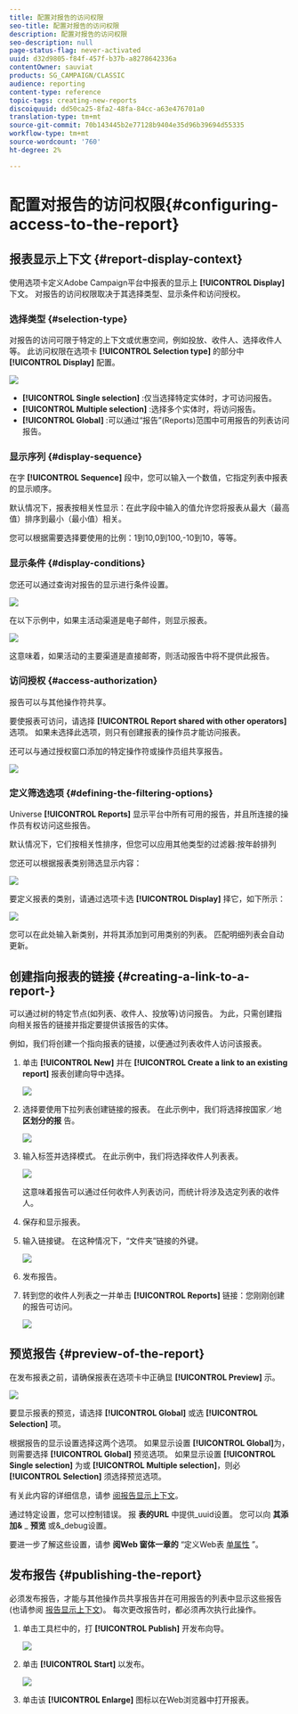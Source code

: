 ```yaml
---
title: 配置对报告的访问权限
seo-title: 配置对报告的访问权限
description: 配置对报告的访问权限
seo-description: null
page-status-flag: never-activated
uuid: d32d9805-f84f-457f-b37b-a8278642336a
contentOwner: sauviat
products: SG_CAMPAIGN/CLASSIC
audience: reporting
content-type: reference
topic-tags: creating-new-reports
discoiquuid: dd50ca25-8fa2-48fa-84cc-a63e476701a0
translation-type: tm+mt
source-git-commit: 70b143445b2e77128b9404e35d96b39694d55335
workflow-type: tm+mt
source-wordcount: '760'
ht-degree: 2%

---
```



# 配置对报告的访问权限{#configuring-access-to-the-report}

## 报表显示上下文 {#report-display-context}

使用选项卡定义Adobe Campaign平台中报表的显示上 **[!UICONTROL Display]** 下文。 对报告的访问权限取决于其选择类型、显示条件和访问授权。

### 选择类型 {#selection-type}

对报告的访问可限于特定的上下文或优惠空间，例如投放、收件人、选择收件人等。 此访问权限在选项卡 **[!UICONTROL Selection type]** 的部分中 **[!UICONTROL Display]** 配置。

![](assets/s_ncs_advuser_report_visibility_4.png)

* **[!UICONTROL Single selection]** :仅当选择特定实体时，才可访问报告。
* **[!UICONTROL Multiple selection]** :选择多个实体时，将访问报告。
* **[!UICONTROL Global]** :可以通过“报告”(Reports)范围中可用报告的列表访问报告。

### 显示序列 {#display-sequence}

在字 **[!UICONTROL Sequence]** 段中，您可以输入一个数值，它指定列表中报表的显示顺序。

默认情况下，报表按相关性显示：在此字段中输入的值允许您将报表从最大（最高值）排序到最小（最小值）相关。

您可以根据需要选择要使用的比例：1到10,0到100,-10到10，等等。

### 显示条件 {#display-conditions}

您还可以通过查询对报告的显示进行条件设置。

![](assets/s_ncs_advuser_report_visibility_5.png)

在以下示例中，如果主活动渠道是电子邮件，则显示报表。

![](assets/s_ncs_advuser_report_visibility_6.png)

这意味着，如果活动的主要渠道是直接邮寄，则活动报告中将不提供此报告。

### 访问授权 {#access-authorization}

报告可以与其他操作符共享。

要使报表可访问，请选择 **[!UICONTROL Report shared with other operators]** 选项。 如果未选择此选项，则只有创建报表的操作员才能访问报表。

还可以与通过授权窗口添加的特定操作符或操作员组共享报告。

![](assets/s_ncs_advuser_report_visibility_8.png)

### 定义筛选选项 {#defining-the-filtering-options}

Universe **[!UICONTROL Reports]** 显示平台中所有可用的报告，并且所连接的操作员有权访问这些报告。

默认情况下，它们按相关性排序，但您可以应用其他类型的过滤器:按年龄排列

您还可以根据报表类别筛选显示内容：

![](assets/report_ovv_select_type.png)

要定义报表的类别，请通过选项卡选 **[!UICONTROL Display]** 择它，如下所示：

![](assets/report_select_category.png)

您可以在此处输入新类别，并将其添加到可用类别的列表。 匹配明细列表会自动更新。

## 创建指向报表的链接 {#creating-a-link-to-a-report-}

可以通过树的特定节点(如列表、收件人、投放等)访问报告。 为此，只需创建指向相关报告的链接并指定要提供该报告的实体。

例如，我们将创建一个指向报表的链接，以便通过列表收件人访问该报表。

1. 单击 **[!UICONTROL New]** 并在 **[!UICONTROL Create a link to an existing report]** 报表创建向导中选择。

   ![](assets/s_ncs_advuser_report_wizard_link_01.png)

1. 选择要使用下拉列表创建链接的报表。 在此示例中，我们将选择按国家／地 **区划分的报** 告。

   ![](assets/s_ncs_advuser_report_wizard_link_02.png)

1. 输入标签并选择模式。 在此示例中，我们将选择收件人列表表。

   ![](assets/s_ncs_advuser_report_wizard_link_03.png)

   这意味着报告可以通过任何收件人列表访问，而统计将涉及选定列表的收件人。

1. 保存和显示报表。
1. 输入链接键。 在这种情况下，“文件夹”链接的外键。

   ![](assets/s_ncs_advuser_report_wizard_link_04.png)

1. 发布报告。
1. 转到您的收件人列表之一并单击 **[!UICONTROL Reports]** 链接：您刚刚创建的报告可访问。

   ![](assets/s_ncs_advuser_report_wizard_link_05.png)

## 预览报告 {#preview-of-the-report}

在发布报表之前，请确保报表在选项卡中正确显 **[!UICONTROL Preview]** 示。

![](assets/s_ncs_advuser_report_preview_01.png)

要显示报表的预览，请选择 **[!UICONTROL Global]** 或选 **[!UICONTROL Selection]** 项。

根据报告的显示设置选择这两个选项。 如果显示设置 **[!UICONTROL Global]**&#x200B;为，则需要选择 **[!UICONTROL Global]** 预览选项。 如果显示设置 **[!UICONTROL Single selection]** 为或 **[!UICONTROL Multiple selection]**，则必 **[!UICONTROL Selection]** 须选择预览选项。

有关此内容的详细信息，请参 [阅报告显示上下文](#report-display-context)。

通过特定设置，您可以控制错误。 报 **表的URL** 中提供_uuid设置。 您可以向 **其添加&amp;** _ **预览** 或&amp;_debug设置。

要进一步了解这些设置，请参 **阅Web 窗体一章的** “定义Web表 [单属性](../../web/using/about-web-forms.md) ”。

## 发布报告 {#publishing-the-report}

必须发布报告，才能与其他操作员共享报告并在可用报告的列表中显示这些报告(也请参阅 [报告显示上下文](#report-display-context))。 每次更改报告时，都必须再次执行此操作。

1. 单击工具栏中的，打 **[!UICONTROL Publish]** 开发布向导。

   ![](assets/s_ncs_advuser_report_publish_01.png)

1. 单击 **[!UICONTROL Start]** 以发布。

   ![](assets/s_ncs_advuser_report_publish_02.png)

1. 单击该 **[!UICONTROL Enlarge]** 图标以在Web浏览器中打开报表。

